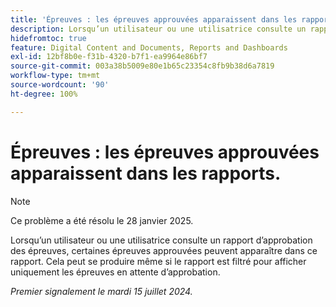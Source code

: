 ```yaml
---
title: 'Épreuves : les épreuves approuvées apparaissent dans les rapports.'
description: Lorsqu’un utilisateur ou une utilisatrice consulte un rapport d’approbation des épreuves, certaines épreuves approuvées peuvent apparaître dans ce rapport. Cela peut se produire même si le rapport est filtré pour afficher uniquement les épreuves en attente d’approbation.
hidefromtoc: true
feature: Digital Content and Documents, Reports and Dashboards
exl-id: 12bf8b0e-f31b-4320-b7f1-ea9964e86bf7
source-git-commit: 003a38b5009e80e1b65c23354c8fb9b38d6a7819
workflow-type: tm+mt
source-wordcount: '90'
ht-degree: 100%

---
```


# Épreuves : les épreuves approuvées apparaissent dans les rapports.


>[!NOTE]
>
>Ce problème a été résolu le 28 janvier 2025.


Lorsqu’un utilisateur ou une utilisatrice consulte un rapport d’approbation des épreuves, certaines épreuves approuvées peuvent apparaître dans ce rapport. Cela peut se produire même si le rapport est filtré pour afficher uniquement les épreuves en attente d’approbation.

_Premier signalement le mardi 15 juillet 2024._
